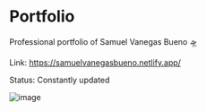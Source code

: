 # Portfolio
Professional portfolio of Samuel Vanegas Bueno 🛸

Link: https://samuelvanegasbueno.netlify.app/

Status: Constantly updated

![image](https://github.com/Sam3810/Portfolio/assets/118696492/772216ad-d967-47ae-9981-d26cc6cfc01c)
